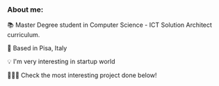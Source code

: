 ### About me:

📚 Master Degree student in Computer Science - ICT Solution Architect curriculum.

📍 Based in Pisa, Italy

💡 I'm very interesting in startup world

👨🏻‍💻 Check the most interesting project done below!
